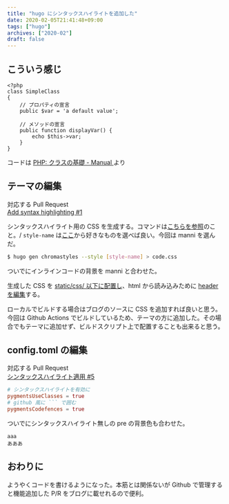 ```yaml
---
title: "hugo にシンタックスハイライトを追加した"
date: 2020-02-05T21:41:48+09:00
tags: ["hugo"]
archives: ["2020-02"]
draft: false
---
```

## こういう感じ
```simple.php
<?php
class SimpleClass
{
    // プロパティの宣言
    public $var = 'a default value';

    // メソッドの宣言
    public function displayVar() {
        echo $this->var;
    }
}
```
コードは [PHP: クラスの基礎 - Manual ](https://www.php.net/manual/ja/language.oop5.basic.php) より
  
  
## テーマの編集
対応する Pull Request  
[Add syntax highlighting #1](https://github.com/tbsmcd/hugo-xmin/pull/1)
  
シンタックスハイライト用の CSS を生成する。コマンドは[こちらを参照](https://gohugo.io/commands/hugo_gen_chromastyles)のこと。/
`style-name` は[ここ](https://xyproto.github.io/splash/docs/longer/index.html)から好きなものを選べば良い。今回は manni を選んだ。
```bash
$ hugo gen chromastyles --style [style-name] > code.css
```
ついでにインラインコードの背景を manni と合わせた。
  
生成した CSS を [static/css/ 以下に配置し](https://github.com/tbsmcd/hugo-xmin/pull/1/files#diff-8b819c8434b56b4e51f882d264ee6fbe)、html から読み込みために [header を編集](https://github.com/tbsmcd/hugo-xmin/pull/1/files#diff-8ab16b2cae0b26a574b75e8e5c19e378)する。

ローカルでビルドする場合はブログのソースに CSS を追加すれば良いと思う。今回は Github Actions でビルドしているため、テーマの方に追加した。その場合でもテーマに追加せず、ビルドスクリプト上で配置することも出来ると思う。
  
  
## config.toml の編集
対応する Pull Request  
[シンタックスハイライト適用 #5](https://github.com/tbsmcd/tbsmcd.github.io/pull/5)  
  
```toml
# シンタックスハイライトを有効に
pygmentsUseClasses = true
# github 風に ``` で囲む
pygmentsCodefences = true
```
  
  
ついでにシンタックスハイライト無しの pre の背景色も合わせた。
```
aaa
あああ
```
  
  
## おわりに

ようやくコードを書けるようになった。本筋とは関係ないが Github で管理すると機能追加した P/R をブログに載せれるので便利。
